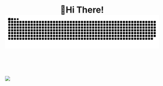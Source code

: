 <h1 align=center
  
👋Hi There!
<br>
  <img alt="snake eating my contributions" src="https://raw.githubusercontent.com/salesp07/salesp07/output/github-contribution-grid-snake.svg" /> </h1>
  
  <br/><br/><br/>
</div> 

[![](https://visitcount.itsvg.in/api?id=Emonilo&icon=0&color=0)](https://visitcount.itsvg.in)

